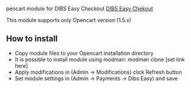 pencart module for DIBS Easy Checkout 
[DIBS Easy Chekout](http://tech.dibspayment.com/integrationguide)

This module supports only Opencart version (1.5.x)

## How to install

* Copy module files to your Opencart installation directory
* It is possible to install module using modman: modman clone [set link here]
* Apply modifications in (Admin -> Modifications) click Refresh button
* Set module settings in (Admin -> Payments -> Dibs Easy) and save

